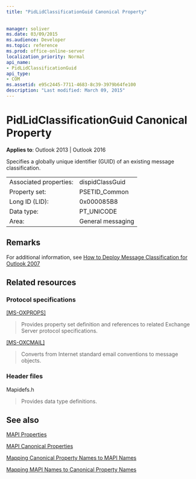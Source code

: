 ```yaml
---
title: "PidLidClassificationGuid Canonical Property"
 
 
manager: soliver
ms.date: 03/09/2015
ms.audience: Developer
ms.topic: reference
ms.prod: office-online-server
localization_priority: Normal
api_name:
- PidLidClassificationGuid
api_type:
- COM
ms.assetid: e95c2445-7711-4683-8c39-3979b64fe100
description: "Last modified: March 09, 2015"
---
```


# PidLidClassificationGuid Canonical Property

  
  
**Applies to**: Outlook 2013 | Outlook 2016 
  
Specifies a globally unique identifier (GUID) of an existing message classification.
  
|||
|:-----|:-----|
|Associated properties:  <br/> |dispidClassGuid  <br/> |
|Property set:  <br/> |PSETID_Common  <br/> |
|Long ID (LID):  <br/> |0x000085B8  <br/> |
|Data type:  <br/> |PT_UNICODE  <br/> |
|Area:  <br/> |General messaging  <br/> |
   
## Remarks

For additional information, see [How to Deploy Message Classification for Outlook 2007](https://msdn.microsoft.com/library/5a220424-edd5-4a21-b7fd-8106c23c3b39.aspx)
  
## Related resources

### Protocol specifications

[[MS-OXPROPS]](https://msdn.microsoft.com/library/f6ab1613-aefe-447d-a49c-18217230b148%28Office.15%29.aspx)
  
> Provides property set definition and references to related Exchange Server protocol specifications.
    
[[MS-OXCMAIL]](https://msdn.microsoft.com/library/b60d48db-183f-4bf5-a908-f584e62cb2d4%28Office.15%29.aspx)
  
> Converts from Internet standard email conventions to message objects.
    
### Header files

Mapidefs.h
  
> Provides data type definitions.
    
## See also



[MAPI Properties](mapi-properties.md)
  
[MAPI Canonical Properties](mapi-canonical-properties.md)
  
[Mapping Canonical Property Names to MAPI Names](mapping-canonical-property-names-to-mapi-names.md)
  
[Mapping MAPI Names to Canonical Property Names](mapping-mapi-names-to-canonical-property-names.md)

